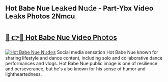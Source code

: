 ## Hot Babe Nue Le𝚊k𝚎d N𝚞𝚍e - Part-Ybx Vid𝚎o Le𝚊ks Photos 2Nmcu

# <h2><a href="http://fb7haps.evod.top/?m=Hot+Babe+Nue">🔗 👉🔴 Hot Babe Nue Vid𝚎o Ph𝚘t𝚘s</a></h2>

[![Hot Babe Nue N𝚞d𝚎s](https://i.imgur.com/8V9OHl7.gif)](http://fb7haps.evod.top/?m=Hot+Babe+Nue)
Social media sensation Hot Babe Nue known for sharing lifestyle and dance content, including solo and collaborative dance performances and vlogs. Hot Babe Nue public image is one of resilience and perseverance, but he's also known for his sense of humor and lightheartedness. 
